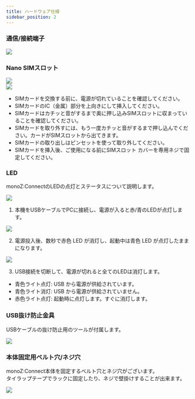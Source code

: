 ```yaml
---
title: ハードウェア仕様
sidebar_position: 2
---
```


### 通信/接続端子

<div className="card">
   <div className="card_body">
 <img src={require('@site/static/img/monoZ-Connect-USB-Port.jpg').default} className="img-center" />
   </div>
</div>

### Nano SIMスロット

<div className="card">
    <div className="card__body">
        <div className="row">
            <div className="col col--6">
                <div>
                   <img src={require('@site/static/img/monoZ-Connect-Nano.jpg').default} className="img-center" />
                </div>
            </div>
            <div className="col col--6">
            <div>
           <img src={require('@site/static/img/monoZ-Connect-Screw.jpg').default} className="img-center" />
            </div>
            </div>
        </div>
    </div>
</div>

- SIMカードを交換する前に、電源が切れていることを確認してください。
- SIMカードのIC（金属）部分を上向きにして挿入してください。
- SIMカードはカチッと音がするまで奥に押し込みSIMスロットに収まっていることを確認してください。
- SIMカードを取り外すには、もう一度カチッと音がするまで押し込んでください。カードがSIMスロットから出てきます。
- SIMカードの取り出しはピンセットを使って取り外してください。
- SIMカードを挿入後、ご使用になる前にSIMスロット カバーを専用ネジで固定してください。

### LED
monoZ:ConnectのLEDの点灯とステータスについて説明します。

<div className="card">
   <div className="card_body">
 <img src={require('@site/static/img/monoZ-Connect-Status.jpg').default} className="img-center" />
   </div>
</div>


1. 本機をUSBケーブルでPCに接続し、電源が入ると赤/青のLEDが点灯します。
<div className="card">
   <div className="card_body">
<img src={require('@site/static/img/monoZ-Connect-Blue.jpg').default} className="img-center" />
   </div>
</div>



2. 電源投入後、数秒で赤色 LED が消灯し、起動中は青色 LED が点灯したままになります。
<div className="card">
   <div className="card_body">
<img src={require('@site/static/img/monoZ-Connect-Off.jpg').default} className="img-center" />
   </div>
</div>



3. USB接続を切断して、電源が切れると全てのLEDは消灯します。

- 青色ライト点灯: USB から電源が供給されています。
- 青色ライト消灯: USB から電源が供給されていません。
- 赤色ライト点灯: 起動時に点灯します。すぐに消灯します。

### USB抜け防止金具
USBケーブルの抜け防止用のツールが付属します。

<div className="card">
   <div className="card_body">
<img src={require('@site/static/img/monoZ-Connect-USB-Locking.jpg').default} className="img-center" />
   </div>
</div>



### 本体固定用ベルト穴/ネジ穴

monoZ:Connect本体を固定するベルト穴とネジ穴がございます。\
タイラップテープでラックに固定したり、ネジで壁掛けすることが出来ます。

<div className="card">
   <div className="card_body">
<img src={require('@site/static/img/monoZ-Connect-Clamping.jpg').default} className="img-center" />
   </div>
</div>